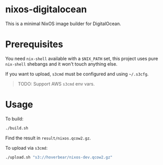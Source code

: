 # nixos-digitalocean

This is a minimal NixOS image builder for DigitalOcean.

# Prerequisites

You need `nix-shell` available with a `$NIX_PATH` set, this project uses pure `nix-shell` shebangs and it won't touch anything else.

If you want to upload, `s3cmd` must be configured and using `~/.s3cfg`.

> TODO: Support AWS `s3cmd` env vars.

# Usage

To build:

```bash
./build.sh
```

Find the result in `result/nixos.qcow2.gz`. 

To upload via `s3cmd`:

```bash
./upload.sh "s3://hoverbear/nixos-dev.qcow2.gz"
```
